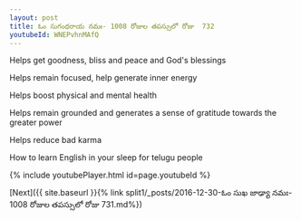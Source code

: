 ```yaml
---
layout: post
title: ఓం సుగంధరాయ నమః- 1008 రోజుల తపస్సులో రోజు  732
youtubeId: WNEPvhnMAfQ
---
```

 
 
Helps get goodness, bliss and peace and God's blessings
 
Helps remain focused, help generate inner energy 
 
Helps boost physical and mental health 
 
Helps remain grounded and generates a sense of gratitude towards the greater power 
 
Helps reduce bad karma
 
How to learn English in your sleep for telugu people
 
 
 
 


{% include youtubePlayer.html id=page.youtubeId %}
 
[Next]({{ site.baseurl }}{% link split1/_posts/2016-12-30-ఓం సుఖ జాఢ్యా నమః- 1008 రోజుల తపస్సులో రోజు  731.md%})
 
